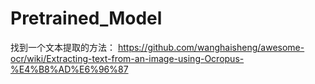 # Pretrained_Model

找到一个文本提取的方法：
https://github.com/wanghaisheng/awesome-ocr/wiki/Extracting-text-from-an-image-using-Ocropus-%E4%B8%AD%E6%96%87

